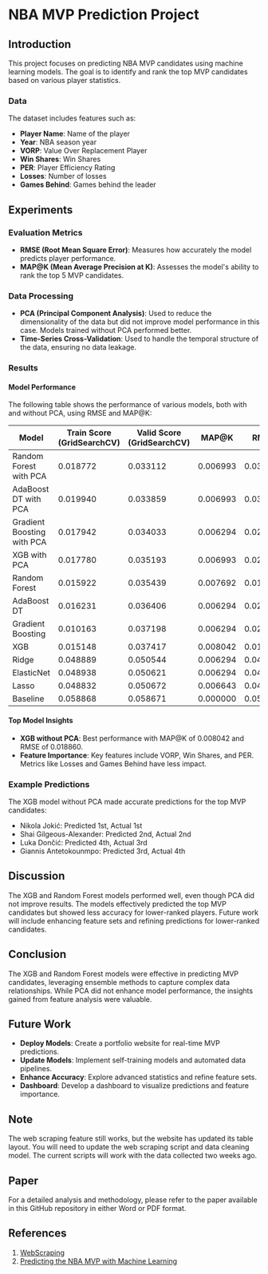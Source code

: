 # NBA MVP Prediction Project

## Introduction

This project focuses on predicting NBA MVP candidates using machine learning models. The goal is to identify and rank the top MVP candidates based on various player statistics.

### Data

The dataset includes features such as:
- **Player Name**: Name of the player
- **Year**: NBA season year
- **VORP**: Value Over Replacement Player
- **Win Shares**: Win Shares
- **PER**: Player Efficiency Rating
- **Losses**: Number of losses
- **Games Behind**: Games behind the leader

## Experiments

### Evaluation Metrics

- **RMSE (Root Mean Square Error)**: Measures how accurately the model predicts player performance.
- **MAP@K (Mean Average Precision at K)**: Assesses the model's ability to rank the top 5 MVP candidates.

### Data Processing

- **PCA (Principal Component Analysis)**: Used to reduce the dimensionality of the data but did not improve model performance in this case. Models trained without PCA performed better.
- **Time-Series Cross-Validation**: Used to handle the temporal structure of the data, ensuring no data leakage.

### Results

#### Model Performance

The following table shows the performance of various models, both with and without PCA, using RMSE and MAP@K:

| Model                        | Train Score (GridSearchCV) | Valid Score (GridSearchCV) | MAP@K  | RMSE   |
|------------------------------|----------------------------|----------------------------|--------|--------|
| Random Forest with PCA       | 0.018772                   | 0.033112                   | 0.006993| 0.030149|
| AdaBoost DT with PCA         | 0.019940                   | 0.033859                   | 0.006993| 0.031851|
| Gradient Boosting with PCA   | 0.017942                   | 0.034033                   | 0.006294| 0.029389|
| XGB with PCA                 | 0.017780                   | 0.035193                   | 0.006993| 0.023138|
| Random Forest                | 0.015922                   | 0.035439                   | 0.007692| 0.018517|
| AdaBoost DT                  | 0.016231                   | 0.036406                   | 0.006294| 0.023484|
| Gradient Boosting            | 0.010163                   | 0.037198                   | 0.006294| 0.029389|
| XGB                          | 0.015148                   | 0.037417                   | 0.008042| 0.018860|
| Ridge                        | 0.048889                   | 0.050544                   | 0.006294| 0.044986|
| ElasticNet                   | 0.048938                   | 0.050621                   | 0.006294| 0.045019|
| Lasso                        | 0.048832                   | 0.050672                   | 0.006643| 0.045063|
| Baseline                     | 0.058868                   | 0.058671                   | 0.000000| 0.054093|

#### Top Model Insights

- **XGB without PCA**: Best performance with MAP@K of 0.008042 and RMSE of 0.018860.
- **Feature Importance**: Key features include VORP, Win Shares, and PER. Metrics like Losses and Games Behind have less impact.

### Example Predictions

The XGB model without PCA made accurate predictions for the top MVP candidates:

- Nikola Jokić: Predicted 1st, Actual 1st
- Shai Gilgeous-Alexander: Predicted 2nd, Actual 2nd
- Luka Dončić: Predicted 4th, Actual 3rd
- Giannis Antetokounmpo: Predicted 3rd, Actual 4th

## Discussion

The XGB and Random Forest models performed well, even though PCA did not improve results. The models effectively predicted the top MVP candidates but showed less accuracy for lower-ranked players. Future work will include enhancing feature sets and refining predictions for lower-ranked candidates.

## Conclusion

The XGB and Random Forest models were effective in predicting MVP candidates, leveraging ensemble methods to capture complex data relationships. While PCA did not enhance model performance, the insights gained from feature analysis were valuable.

## Future Work

- **Deploy Models**: Create a portfolio website for real-time MVP predictions.
- **Update Models**: Implement self-training models and automated data pipelines.
- **Enhance Accuracy**: Explore advanced statistics and refine feature sets.
- **Dashboard**: Develop a dashboard to visualize predictions and feature importance.

## Note

The web scraping feature still works, but the website has updated its table layout. You will need to update the web scraping script and data cleaning model. The current scripts will work with the data collected two weeks ago.

## Paper

For a detailed analysis and methodology, please refer to the paper available in this GitHub repository in either Word or PDF format.

## References

1. [WebScraping](https://www.youtube.com/watch?v=JGQGd-oa0l4)
2. [Predicting the NBA MVP with Machine Learning](https://towardsdatascience.com/predicting-the-nba-mvp-with-machine-learning-c3e5b755f42e)